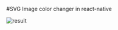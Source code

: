 #SVG Image color changer in react-native

![result](https://user-images.githubusercontent.com/67966429/116788417-10ae3c00-aac7-11eb-8649-3489d709d404.gif)
